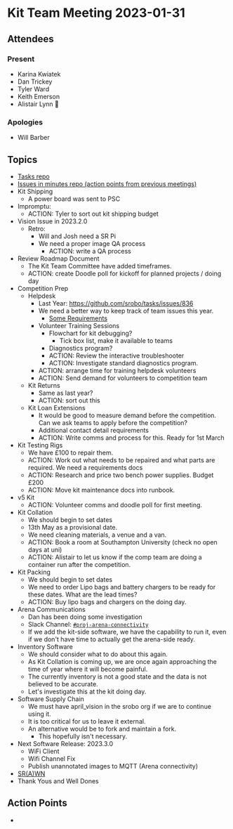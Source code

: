 # Kit Team Meeting 2023-01-31

## Attendees

### Present

- Karina Kwiatek
- Dan Trickey
- Tyler Ward
- Keith Emerson
- Alistair Lynn :wave:

### Apologies

- Will Barber

## Topics

- [Tasks repo](https://github.com/srobo/tasks/issues?q=is%3Aopen+is%3Aissue+label%3A%22A%3A+Kit%22%2C%22A%3A+Team+Kits%22)
- [Issues in minutes repo (action points from previous meetings)](https://github.com/srobo/kit-team-minutes/issues)
- Kit Shipping
    - A power board was sent to PSC
- Impromptu:
    - ACTION: Tyler to sort out kit shipping budget
- Vision Issue in 2023.2.0
    - Retro:
        - Will and Josh need a SR Pi
        - We need a proper image QA process
            - ACTION: write a QA process
- Review Roadmap Document
    - The Kit Team Committee have added timeframes.
    - ACTION: create Doodle poll for kickoff for planned projects / doing day
- Competition Prep
    - Helpdesk
        - Last Year: https://github.com/srobo/tasks/issues/836
        - We need a better way to keep track of team issues this year.
            - [Some Requirements](https://docs.google.com/document/d/1z2Jewed6ZMIL45blC576zTadyTPOQXLoq66ml7du7Ao/edit#)
        - Volunteer Training Sessions
            - Flowchart for kit debugging?
                - Tick box list, make it available to teams
            - Diagnostics program?
            - ACTION: Review the interactive troubleshooter
            - ACTION: Investigate standard diagnostics program.
        - ACTION: arrange time for training helpdesk volunteers
        - ACTION: Send demand for volunteers to competition team
    - Kit Returns
        - Same as last year?
        - ACTION: sort out this
    - Kit Loan Extensions
        - It would be good to measure demand before the competition. Can we ask teams to apply before the competition?
        - Additional contact detail requirements
        - ACTION: Write comms and process for this. Ready for 1st March
- Kit Testing Rigs
    - We have £100 to repair them.
    - ACTION: Work out what needs to be repaired and what parts are required. We need a requirements docs
    - ACTION: Research and price two bench power supplies. Budget £200
    - ACTION: Move kit maintenance docs into runbook.
- v5 Kit
    - ACTION: Volunteer comms and doodle poll for first meeting.
- Kit Collation
    - We should begin to set dates
    - 13th May as a provisional date.
    - We need cleaning materials, a venue and a van.
    - ACTION: Book a room at Southampton University (check no open days at uni)
    - ACTION: Alistair to let us know if the comp team are doing a container run after the competition.
- Kit Packing
    - We should begin to set dates
    - We need to order Lipo bags and battery chargers to be ready for these dates. What are the lead times?
    - ACTION: Buy lipo bags and chargers on the doing day.
- Arena Communications
    - Dan has been doing some investigation
    - Slack Channel: [`#proj-arena-connectivity`](https://app.slack.com/client/T0EEPF1LH/C04JJ476E15)
    - If we add the kit-side software, we have the capability to run it, even if we don't have time to actually get the arena-side ready.
- Inventory Software
    - We should consider what to do about this again.
    - As Kit Collation is coming up, we are once again approaching the time of year where it will become painful.
    - The currently inventory is not a good state and the data is not believed to be accurate.
    - Let's investigate this at the kit doing day.
- Software Supply Chain
    - We must have april_vision in the srobo org if we are to continue using it.
    - It is too critical for us to leave it external.
    - An alternative would be to fork and maintain a fork.
        - This hopefully isn't necessary.
- Next Software Release: 2023.3.0
    - WiFi Client
    - Wifi Channel Fix
    - Publish unannotated images to MQTT (Arena connectivity)
- [SR(A)WN](https://github.com/srobo/srawn/issues)
- Thank Yous and Well Dones

## Action Points

-
